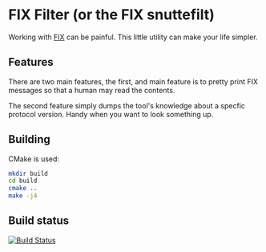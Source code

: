 # FIX Filter (or the FIX snuttefilt)

Working with [FIX](http://www.fixtradingcommunity.org/) can be painful. This
little utility can make your life simpler.

## Features

There are two main features, the first, and main feature is to pretty print
FIX messages so that a human may read the contents.

The second feature simply dumps the tool's knowledge about a specfic protocol
version. Handy when you want to look something up.

## Building

CMake is used:

```sh
mkdir build
cd build
cmake ..
make -j4
```

## Build status

[![Build Status](https://travis-ci.org/noj/fixfilt.svg?branch=master)](https://travis-ci.org/noj/fixfilt)


